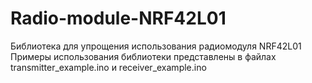 # Radio-module-NRF42L01

Библиотека для упрощения использования радиомодуля NRF42L01
Примеры использования библиотеки представлены в файлах transmitter_example.ino и receiver_example.ino

